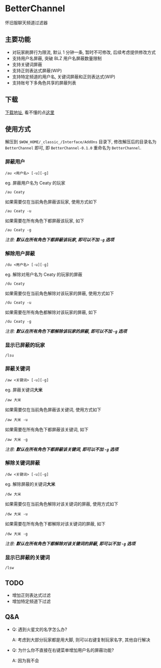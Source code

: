 # BetterChannel
怀旧服聊天频道过滤器



## 主要功能

* 对玩家刷屏行为限流, 默认 1 分钟一条, 暂时不可修改, 后续考虑提供修改方式
* 支持用户名屏蔽, 突破 BLZ 用户名屏蔽数量限制
* 支持关键词屏蔽
* 支持正则表达式屏蔽(WIP)
* 支持特定频道的用户名, 关键词屏蔽和正则表达式(WIP)
* 支持账号下多角色共享的屏蔽列表



## 下载

[下载地址](https://github.com/ta7sudan/BetterChannel/releases), 看不懂的点[这里](https://codeload.github.com/ta7sudan/BetterChannel/zip/v0.1.0)



## 使用方式

解压到 `$WOW_HOME/_classic_/Interface/AddOns` 目录下, 修改解压后的目录名为 `BetterChannel` 即可, 即 `BetterChannel-0.1.0` 重命名为 `BetterChannel`.



### 屏蔽用户

```
/au <用户名> [-u][-g]
```

eg. 屏蔽用户名为 Ceaty 的玩家

```
/au Ceaty
```

如果需要仅在当前角色屏蔽该玩家, 使用方式如下

```
/au Ceaty -u
```

如果需要在所有角色下都屏蔽该玩家, 如下

```
/au Ceaty -g
```

*注意: **默认在所有角色下都屏蔽该玩家, 即可以不加 `-g` 选项***



### 解除用户屏蔽

```
/du <用户名> [-u][-g]
```

eg. 解除对用户名为 Ceaty 的玩家的屏蔽

```
/du Ceaty
```

如果需要仅在当前角色解除对该玩家的屏蔽, 使用方式如下

```
/du Ceaty -u
```

如果需要在所有角色都解除对该玩家的屏蔽, 如下

```
/du Ceaty -g
```

*注意: **默认在所有角色下都解除该玩家的屏蔽, 即可以不加 `-g` 选项***



### 显示已屏蔽的玩家

```
/lsu
```



### 屏蔽关键词

```
/aw <关键词> [-u][-g]
```

eg. 屏蔽关键词**大米**

```
/aw 大米
```

如果需要仅在当前角色屏蔽该关键词, 使用方式如下

```
/aw 大米 -u
```

如果需要在所有角色下都屏蔽该关键词, 如下

```
/aw 大米 -g
```

*注意: **默认在所有角色下都屏蔽该关键词, 即可以不加 `-g` 选项***



### 解除关键词屏蔽

```
/dw <关键词> [-u][-g]
```

eg. 解除屏蔽的关键词**大米**

```
/dw 大米
```

如果需要仅在当前角色解除对该关键词的屏蔽, 使用方式如下

```
/dw 大米 -u
```

如果需要在所有角色下都解除对该关键词的屏蔽, 如下

```
/dw 大米 -g
```

*注意: **默认在所有角色下都解除对该关键词的屏蔽, 即可以不加 `-g` 选项***



### 显示已屏蔽的关键词

```
/lsw
```



## TODO

* 增加正则表达式过滤
* 增加特定频道下过滤



## Q&A

* Q: 遇到火星文的名字怎么办?

  A: 考虑到大部分玩家都是用大脚, 则可以右键复制玩家名字, 其他自行解决

* Q: 为什么你不直接在右键菜单增加用户名的屏蔽功能?

  A: 因为我不会